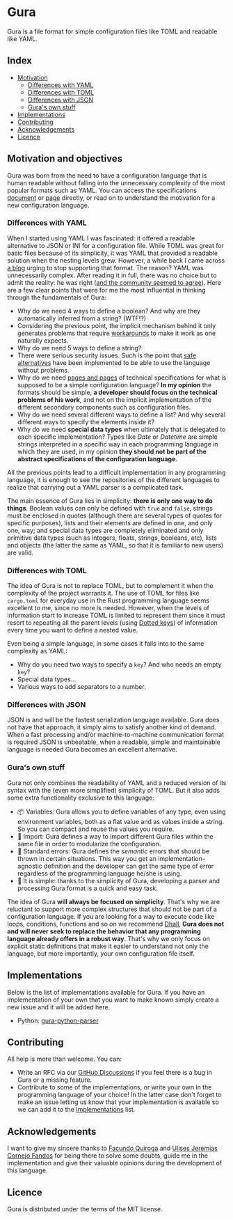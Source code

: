 # Gura

Gura is a file format for simple configuration files like TOML and readable like YAML.


## Index

- [Motivation](#motivation)
	- [Differences with YAML](#differences-with-yaml)
	- [Differences with TOML](#differences-with-toml)
	- [Differences with JSON](#differences-with-json)
	- [Gura's own stuff](#guras-own-stuff)
- [Implementations](#implementations)
- [Contributing](#contributing)
- [Acknowledgements](#acknowledgements)
- [Licence](#licence)


## Motivation and objectives

Gura was born from the need to have a configuration language that is human readable without falling into the unnecessary complexity of the most popular formats such as YAML. You can access the specifications [document][specs] or [page][specs-site] directly, or read on to understand the motivation for a new configuration language.


### Differences with YAML

When I started using YAML I was fascinated: it offered a readable alternative to JSON or INI for a configuration file. While TOML was great for basic files because of its simplicity, it was YAML that provided a readable solution when the nesting levels grew.
However, a while back I came across [a blog][blog] urging to stop supporting that format. The reason? YAML was unnecessarily complex. After reading it in full, there was no choice but to admit the reality: he was right ([and the community seemed to agree][reddit-post]). Here are a few clear points that were for me the most influential in thinking through the fundamentals of Gura:

- Why do we need 4 ways to define a boolean? And why are they automatically inferred from a string? (WTF!?)
- Considering the previous point, the implicit mechanism behind it only generates problems that require [workarounds][boolean-workaround] to make it work as one naturally expects.
- Why do we need 5 ways to define a string?
- There were serious security issues. Such is the point that [safe alternatives][safe-yaml] have been implemented to be able to use the language without problems.
- Why do we need [pages and pages][yaml-specs] of technical specifications for what is supposed to be a simple configuration language? **In my opinion** the formats should be simple, **a developer should focus on the technical problems of his work**, and not on the implicit implementation of the different secondary components such as configuration files.
- Why do we need several different ways to define a list? And why several different ways to specify the elements inside it?
- Why do we need **special data types** when ultimately that is delegated to each specific implementation? Types like *Date* or *Datetime* are simple strings interpreted in a specific way in each programming language in which they are used, in my opinion **they should not be part of the abstract specifications of the configuration language**.

All the previous points lead to a difficult implementation in any programming language, it is enough to see the repositories of the different languages to realize that carrying out a YAML parser is a complicated task.

The main essence of Gura lies in simplicity: **there is only one way to do things**. Boolean values can only be defined with `true` and `false`, strings must be enclosed in quotes (although there are several types of quotes for specific purposes), lists and their elements are defined in one, and only one, way; and special data types are completely eliminated and only primitive data types (such as integers, floats, strings, booleans, etc), lists and objects (the latter the same as YAML, so that it is familiar to new users) are valid.


### Differences with TOML

The idea of Gura is not to replace TOML, but to complement it when the complexity of the project warrants it. The use of TOML for files like `cargo.toml` for everyday use in the Rust programming language seems excellent to me, since no more is needed. However, when the levels of information start to increase TOML is limited to represent them since it must resort to repeating all the parent levels (using [Dotted keys][dotted-keys]) of information every time you want to define a nested value.

Even being a simple language, in some cases it falls into to the same complexity as YAML: 

- Why do you need two ways to specify a `key`? And who needs an empty `key`?
- Special data types...
- Various ways to add separators to a number.


### Differences with JSON

JSON is and will be the fastest serialization language available. Gura does not have that approach, it simply aims to satisfy another kind of demand. When a fast processing and/or machine-to-machine communication format is required JSON is unbeatable, when a readable, simple and maintainable language is needed Gura becomes an excellent alternative.


### Gura's own stuff

Gura not only combines the readability of YAML and a reduced version of its syntax with the (even more simplified) simplicity of TOML. But it also adds some extra functionality exclusive to this language:

- 📦 Variables: Gura allows you to define variables of any type, even using environment variables, both as a flat value and as values inside a string. So you can compact and reuse the values you require.
- 📑 Import: Gura defines a way to import different Gura files within the same file in order to modularize the configuration.
- 🚫 Standard errors: Gura defines the *semantic* errors that should be thrown in certain situations. This way you get an implementation-agnostic definition and the developer can get the same type of error regardless of the programming language he/she is using.
- 🌟 It is simple: thanks to the simplicity of Gura, developing a parser and processing Gura format is a quick and easy task.

The idea of Gura **will always be focused on simplicity**. That's why we are reluctant to support more complex structures that should not be part of a configuration language. If you are looking for a way to execute code like loops, conditions, functions and so on we recommend [Dhall][dhall], **Gura does not and will never seek to replace the behavior that any programming language already offers in a robust way**. That's why we only focus on explicit static definitions that make it easier to understand not only the language, but more importantly, your own configuration file itself.


## Implementations

Below is the list of implementations available for Gura. If you have an implementation of your own that you want to make known simply create a new issue and it will be added here.

- Python: [gura-python-parser][gura-python-parser]


## Contributing

All help is more than welcome. You can:

- Write an RFC via our [GitHub Discussions][discussions] if you feel there is a bug in Gura or a missing feature.
- Contribute to some of the implementations, or write your own in the programming language of your choice! In the latter case don't forget to make an issue letting us know that your implementation is available so we can add it to the [Implementations](#implementations) list.
<!-- - Contribute to the official website project -->


## Acknowledgements

I want to give my sincere thanks to [Facundo Quiroga][quiroga] and [Ulises Jeremias Cornejo Fandos][cornejo-fandos] for being there to solve some doubts, guide me in the implementation and give their valuable opinions during the development of this language.


## Licence

Gura is distributed under the terms of the MIT license.

[blog]: https://noyaml.com/
[specs]: ./gura.md
[specs-site]: https://jware-solutions.github.io/gura
[boolean-workaround]: https://stackoverflow.com/questions/53648244/specifying-the-string-value-yes-in-a-yaml-property
[safe-yaml]: https://pyyaml.docsforge.com/master/api/yaml/safe_load/
[yaml-specs]: https://yaml.org/spec/1.2/spec.html
[reddit-post]: https://www.reddit.com/r/programming/comments/iqwbek/stop_adding_support_for_yaml_in_your_products/
[dotted-keys]: https://toml.io/en/v1.0.0#table
[dhall]: https://dhall-lang.org/#
[gura-python-parser]: https://github.com/jware-solutions/gura-python-parser
[discussions]: https://github.com/jware-solutions/gura/discussions/categories/ideas-rfc
[quiroga]: https://github.com/facundoq
[cornejo-fandos]: https://github.com/ulises-jeremias
